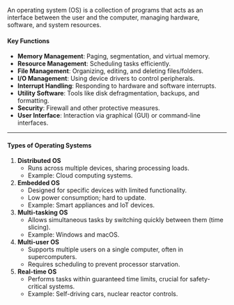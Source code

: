 An operating system (OS) is a collection of programs that acts as an interface between the user and the computer, managing hardware, software, and system resources.
#### **Key Functions**
- **Memory Management**: Paging, segmentation, and virtual memory.
- **Resource Management**: Scheduling tasks efficiently.
- **File Management**: Organizing, editing, and deleting files/folders.
- **I/O Management**: Using device drivers to control peripherals.
- **Interrupt Handling**: Responding to hardware and software interrupts.
- **Utility Software**: Tools like disk defragmentation, backups, and formatting.
- **Security**: Firewall and other protective measures.
- **User Interface**: Interaction via graphical (GUI) or command-line interfaces.
---
#### **Types of Operating Systems**
1. **Distributed OS**
    - Runs across multiple devices, sharing processing loads.
    - Example: Cloud computing systems.
2. **Embedded OS**
    - Designed for specific devices with limited functionality.
    - Low power consumption; hard to update.
    - Example: Smart appliances and IoT devices.
3. **Multi-tasking OS**
    - Allows simultaneous tasks by switching quickly between them (time slicing).
    - Example: Windows and macOS.
4. **Multi-user OS**
    - Supports multiple users on a single computer, often in supercomputers.
    - Requires scheduling to prevent processor starvation.
5. **Real-time OS**
    - Performs tasks within guaranteed time limits, crucial for safety-critical systems.
    - Example: Self-driving cars, nuclear reactor controls.